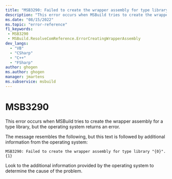 ```yaml
---
title: "MSB3290: Failed to create the wrapper assembly for type library 'name'."
description: "This error occurs when MSBuild tries to create the wrapper assembly for a type library, but the operating system returns an error."
ms.date: "08/15/2022"
ms.topic: "error-reference"
f1_keywords:
 - MSB3290
 - MSBuild.ResolveComReference.ErrorCreatingWrapperAssembly
dev_langs:
  - "VB"
  - "CSharp"
  - "C++"
  - "FSharp"
author: ghogen
ms.author: ghogen
manager: jmartens
ms.subservice: msbuild
---
```

# MSB3290

This error occurs when MSBuild tries to create the wrapper assembly for a type library, but the operating system returns an error.

The message resembles the following, but this text is followed by additional information from the operating system:

```output
MSB3290: Failed to create the wrapper assembly for type library "{0}". {1}
```

Look to the additional information provided by the operating system to determine the cause of the problem.
